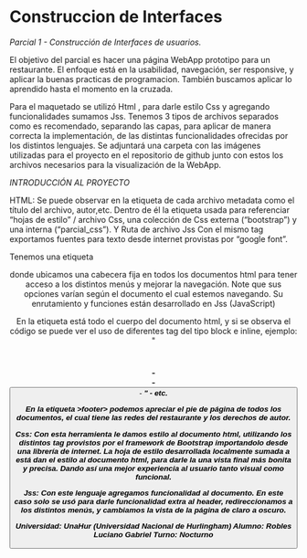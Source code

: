 # Construccion de Interfaces

*Parcial 1 - Construcción de Interfaces de usuarios.*

El objetivo del parcial es hacer una página WebApp prototipo para un restaurante.
El enfoque está en la usabilidad, navegación, ser responsive, y aplicar la buenas practicas de programacion. 
También buscamos aplicar lo aprendido hasta el momento en la cruzada.

Para el maquetado se utilizó Html , para darle estilo Css y agregando funcionalidades sumamos Jss.
Tenemos 3 tipos de archivos separados como es recomendado, separando las capas, para aplicar de manera correcta 
la implementación, de las distintas funcionalidades ofrecidas por los distintos lenguajes.
Se adjuntará una carpeta con las imágenes utilizadas para el proyecto en el repositorio de github junto con 
estos los archivos necesarios para la visualización de la WebApp.

*INTRODUCCIÓN AL PROYECTO*

HTML: 
Se puede observar en la etiqueta <head> de cada  archivo metadata como el título del archivo, autor,etc. Dentro 
de él la etiqueta <link> usada para referenciar “hojas de estilo” / archivo Css, una colección de Css externa (“bootstrap”) 
y una interna (“parcial_css”). Y Ruta de archivo Jss
Con el mismo tag exportamos fuentes para texto desde internet provistas por “google font”.

Tenemos una etiqueta <header> donde ubicamos una cabecera fija en todos los documentos html para tener acceso 
a los distintos menús y mejorar la navegación. Note que sus opciones varían según el documento el cual estemos navegando. 
Su enrutamiento y funciones están desarrollado en Jss (JavaScript)

En la etiqueta <body> está todo el cuerpo del documento html, y si se observa el código se puede ver el uso 
de diferentes tag del tipo block e inline, ejemplo: "<p> <h1> <h2> <h3> <h4> - <div> <span> - <a> <button> - 
<em> <strong>" - etc.

En la etiqueta >footer> podemos apreciar el pie de página de todos los documentos, el cual tiene las redes del 
restaurante y los derechos de autor.

Css:
Con esta herramienta le damos estilo al documento html, utilizando los distintos tag provistos por el framework de 
Bootstrap importandolo desde una librería de internet. 
La hoja de estilo desarrollada localmente sumada a está dan el estilo al documento html, para darle la una 
vista final más bonita y precisa. 
Dando así una mejor experiencia al usuario tanto visual como funcional.

Jss:
Con este lenguaje agregamos funcionalidad al documento. En este caso solo se usó para darle funcionalidad extra al header, redireccionamos a los distintos menús, 
y cambiamos la vista de la página de claro a oscuro.

*Universidad:* UnaHur (Universidad Nacional de Hurlingham)
*Alumno:* Robles Luciano Gabriel
*Turno:* Nocturno
